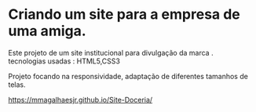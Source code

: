 # Criando um site para a empresa de uma amiga.
Este projeto de um site  institucional para divulgação da marca .<br>
tecnologias usadas : HTML5,CSS3
 <br>


Projeto focando na responsividade, adaptação de diferentes tamanhos de telas. 

https://mmagalhaesjr.github.io/Site-Doceria/
